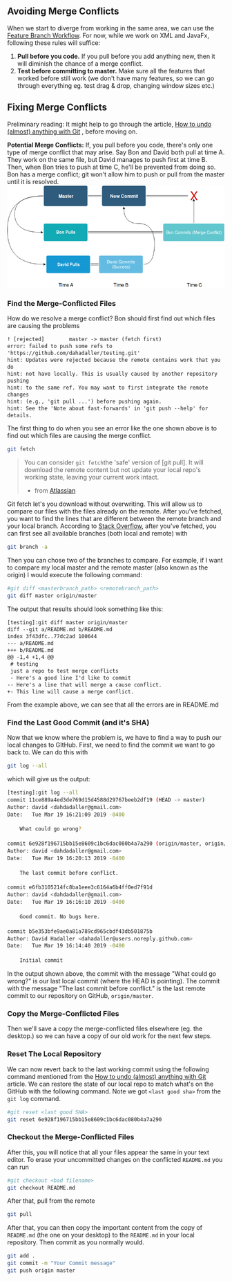 ## Avoiding Merge Conflicts

When we start to diverge from working in the same area, we can use the [Feature Branch Workflow](https://www.atlassian.com/git/tutorials/comparing-workflows/feature-branch-workflow). For now, while we work on XML and JavaFx, following these rules will suffice:

1. **Pull before you code.** If you pull before you add anything new, then it will diminish the chance of a merge conflict. 
2. **Test before committing to master.** Make sure all the features that worked before still work (we don't have many features, so we can go through everything eg. test drag & drop, changing window sizes etc.)



## Fixing Merge Conflicts

Preliminary reading: It might help to go through the article, [How to undo (almost) anything with Git](https://github.blog/2015-06-08-how-to-undo-almost-anything-with-git/) , before moving on.	

**Potential Merge Conflicts:** If, you pull before you code, there's only one type of merge conflict that may arise. Say Bon and David both pull at time A. They work on the same file, but David manages to push first at time B. Then, when Bon tries to push at time C, he'll be prevented from doing so. Bon has a merge conflict; git won't allow him to push or pull from the master until it is resolved.![](./images/merge_conflict.png)



### Find the Merge-Conflicted Files

How do we resolve a merge conflict? Bon should first find out which files are causing the problems 

```
! [rejected]        master -> master (fetch first)
error: failed to push some refs to 'https://github.com/dahadaller/testing.git'
hint: Updates were rejected because the remote contains work that you do
hint: not have locally. This is usually caused by another repository pushing
hint: to the same ref. You may want to first integrate the remote changes
hint: (e.g., 'git pull ...') before pushing again.
hint: See the 'Note about fast-forwards' in 'git push --help' for details.
```



The first thing to do when you see an error like the one shown above is to find out which files are causing the merge conflict.

```bash
git fetch
```

> You can consider `git fetch`the 'safe' version of [git pull]. It will download the remote 
> content but not update your local repo's working state, leaving your current work intact.
>
> - from [Atlassian](https://www.atlassian.com/git/tutorials/syncing/git-fetch)

Git fetch let's you download without overwriting. This will allow us to compare our files with the files already on the remote. After you've fetched, you want to find the lines that are different between the remote branch and your local branch. According to [Stack Overflow](https://stackoverflow.com/questions/1800783/how-to-compare-a-local-git-branch-with-its-remote-branch), after you've fetched, you can first see all available branches (both local and remote) with

```bash
git branch -a
```

Then you can chose two of the branches to compare. For example, if I want to compare my local master and the remote master (also known as the origin) I would execute the following command:

```bash
#git diff <masterbranch_path> <remotebranch_path> 
git diff master origin/master
```

The output that results should look something like this:

```
[testing]:git diff master origin/master
diff --git a/README.md b/README.md
index 3f43dfc..77dc2ad 100644
--- a/README.md
+++ b/README.md
@@ -1,4 +1,4 @@
 # testing
 just a repo to test merge conflicts
 - Here's a good line I'd like to commit
-- Here's a line that will merge a cause conflict.
+- This line will cause a merge conflict.
```

From the example above, we can see that all the errors are in README.md



### Find the Last Good Commit (and it's SHA)

Now that we know where the problem is, we have to find a way to push our local changes to GItHub. First, we need to find the commit we want to go back to. We can do this with 

```bash
git log --all
```

 which will give us the output:

```bash
[testing]:git log --all
commit 11ce889a4ed3de769d15d4588d29767beeb2df19 (HEAD -> master)
Author: david <dahdadaller@gmail.com>
Date:   Tue Mar 19 16:21:09 2019 -0400

    What could go wrong?

commit 6e928f196715bb15e8609c1bc6dac080b4a7a290 (origin/master, origin/HEAD)
Author: david <dahdadaller@gmail.com>
Date:   Tue Mar 19 16:20:13 2019 -0400

    The last commit before conflict.

commit e6fb3105214fc8ba1eee3c6164a6b4ff0ed7f91d
Author: david <dahdadaller@gmail.com>
Date:   Tue Mar 19 16:16:10 2019 -0400

    Good commit. No bugs here.

commit b5e353bfe9ae0a81a789cd965cbdf43db501875b
Author: David Hadaller <dahadaller@users.noreply.github.com>
Date:   Tue Mar 19 16:14:40 2019 -0400

    Initial commit

```

In the output shown above, the commit with the message "What could go wrong?" is our last local commit (where the HEAD is pointing). The commit with the message  "The last commit before conflict." is the last remote commit to our repository on GitHub, `origin/master`.

### Copy the Merge-Conflicted Files

Then we'll save a copy the merge-conflicted files elsewhere (eg. the desktop.) so we can have a copy of our old work for the next few steps.



### Reset The Local Repository

We can now revert back to the last working commit using the following command mentioned from the [How to undo (almost) anything with Git](https://github.blog/2015-06-08-how-to-undo-almost-anything-with-git/) article.  We can restore the state of our local repo to match what's on the GitHub with the following command. Note we got `<last good sha>`  from the `git log` command.

```bash
#git reset <last good SHA>
git reset 6e928f196715bb15e8609c1bc6dac080b4a7a290
```



### Checkout the Merge-Conflicted Files

After this, you will notice that all your files appear the same in your text editor. To erase your uncommitted changes on the conflicted `README.md` you can run

```bash
#git checkout <bad filename>
git checkout README.md
```

After that, pull from the remote 

```bash
git pull
```

After that, you can then copy the important content from the copy of `README.md` (the one on your desktop) to the `README.md` in your local repository. Then commit as you normally would.

```bash
git add .
git commit -m "Your Commit message"
git push origin master
```

